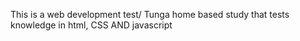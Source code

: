 This is a web development test/ Tunga home based study that tests knowledge in html, CSS AND javascript
